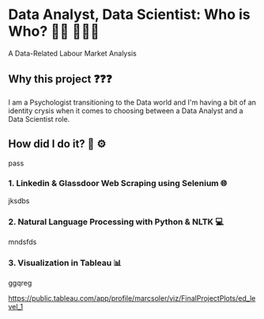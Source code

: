 # Data Analyst, Data Scientist: Who is Who? 🤌🏼 🤷🏽‍♂️
A Data-Related Labour Market Analysis

## Why this project ❓❓❓
I am a Psychologist transitioning to the Data world and I'm having a bit of an identity crysis when it comes to choosing between a Data Analyst and a Data Scientist role.

## How did I do it? 🔧 ⚙️
pass


### 1. Linkedin & Glassdoor Web Scraping using Selenium 🌐
jksdbs

### 2. Natural Language Processing with Python & NLTK 💻
mndsfds

### 3. Visualization in Tableau 📊
ggqreg

https://public.tableau.com/app/profile/marcsoler/viz/FinalProjectPlots/ed_level_1
